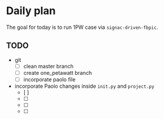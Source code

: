 # Daily plan

The goal for today is to run 1PW case via `signac-driven-fbpic`.

## TODO

- git
    - [ ] clean master branch
    - [ ] create one_petawatt branch
    - [ ] incorporate paolo file

- incorporate Paolo changes inside `init.py` and `project.py`
    - [ ]
    - [ ]
    - [ ]
    - [ ]
